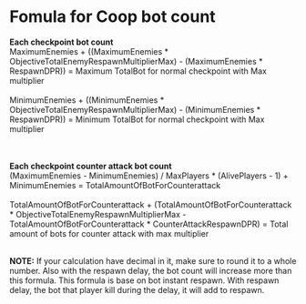 # Fomula for Coop bot count
**Each checkpoint bot count**<br>
MaximumEnemies + ((MaximumEnemies * ObjectiveTotalEnemyRespawnMultiplierMax) - (MaximumEnemies * RespawnDPR)) = Maximum TotalBot for normal checkpoint with Max multiplier<br><br>
MinimumEnemies + ((MinimumEnemies * ObjectiveTotalEnemyRespawnMultiplierMax) - (MinimumEnemies * RespawnDPR)) = Minimum TotalBot for normal checkpoint with Max multiplier<br><br><br>

**Each checkpoint counter attack bot count**<br>
(MaximumEnemies - MinimumEnemies) / MaxPlayers * (AlivePlayers - 1) + MinimumEnemies = TotalAmountOfBotForCounterattack<br><br>
TotalAmountOfBotForCounterattack + (TotalAmountOfBotForCounterattack * ObjectiveTotalEnemyRespawnMultiplierMax - TotalAmountOfBotForCounterattack * CounterAttackRespawnDPR) = Total amount of bots for counter attack with max multiplier<br><br>

**NOTE:** If your calculation have decimal in it, make sure to round it to a whole number. Also with the respawn delay, the bot count will increase more than this formula. This formula is base on bot instant respawn. With respawn delay, the bot that player kill during the delay, it will add to respawn.